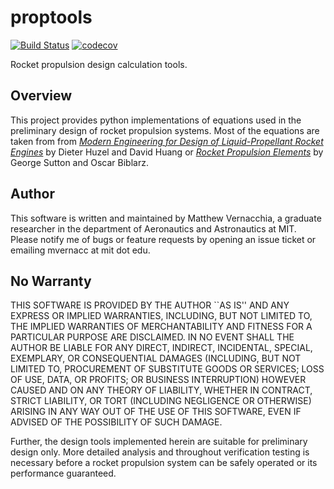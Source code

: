 # proptools

[![Build Status](https://travis-ci.org/mvernacc/proptools.svg?branch=master)](https://travis-ci.org/mvernacc/proptools) [![codecov](https://codecov.io/gh/mvernacc/proptools/branch/master/graph/badge.svg)](https://codecov.io/gh/mvernacc/proptools)



Rocket propulsion design calculation tools.


## Overview

This project provides python implementations of equations used in the preliminary design of rocket propulsion systems.
Most of the equations are taken from from [*Modern Engineering for Design of Liquid-Propellant Rocket Engines*](https://arc.aiaa.org/doi/book/10.2514/4.866197) by Dieter Huzel and David Huang or [*Rocket Propulsion Elements*](http://www.wiley.com/WileyCDA/WileyTitle/productCd-1118753658.html) by George Sutton and Oscar Biblarz.


## Author

This software is written and maintained by Matthew Vernacchia, a graduate researcher in the department of Aeronautics and Astronautics at MIT. Please notify me of bugs or feature requests by opening an issue ticket or emailing mvernacc at mit dot edu.

 
## No Warranty

THIS SOFTWARE IS PROVIDED BY THE AUTHOR ``AS IS'' AND ANY EXPRESS OR IMPLIED WARRANTIES, INCLUDING, BUT NOT LIMITED TO, THE IMPLIED WARRANTIES OF MERCHANTABILITY AND FITNESS FOR A PARTICULAR PURPOSE ARE DISCLAIMED. IN NO EVENT SHALL THE AUTHOR BE LIABLE FOR ANY DIRECT, INDIRECT, INCIDENTAL, SPECIAL, EXEMPLARY, OR CONSEQUENTIAL DAMAGES (INCLUDING, BUT NOT LIMITED TO, PROCUREMENT OF SUBSTITUTE GOODS OR SERVICES; LOSS OF USE, DATA, OR PROFITS; OR BUSINESS INTERRUPTION) HOWEVER CAUSED AND ON ANY THEORY OF LIABILITY, WHETHER IN CONTRACT, STRICT LIABILITY, OR TORT (INCLUDING NEGLIGENCE OR OTHERWISE) ARISING IN ANY WAY OUT OF THE USE OF THIS SOFTWARE, EVEN IF ADVISED OF THE POSSIBILITY OF SUCH DAMAGE.

Further, the design tools implemented herein are suitable for preliminary design only. More detailed analysis and throughout verification testing is necessary before a rocket propulsion system can be safely operated or its performance guaranteed.
